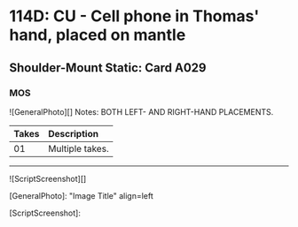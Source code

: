 # 114D: CU - Cell phone in Thomas' hand, placed on mantle

## Shoulder-Mount Static: Card A029

### MOS

![GeneralPhoto][]
Notes: BOTH LEFT- AND RIGHT-HAND PLACEMENTS.

| Takes | Description |
|:---|:----|
| 01 | Multiple takes. |

----

![ScriptScreenshot][]


[GeneralPhoto]:  "Image Title" align=left

[ScriptScreenshot]: 